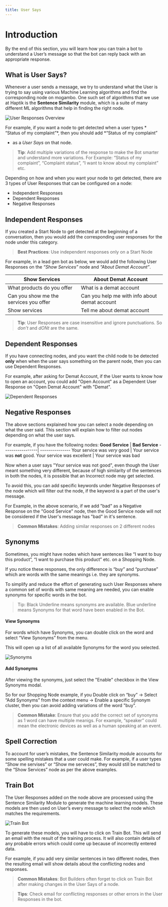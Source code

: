 ```yaml
---
title: User Says
---
```


# Introduction

By the end of this section, you will learn how you can train a bot to
understand a User’s message so that the bot can reply back with an
appropriate response.

## What is User Says?
Whenever a user sends a message, we try to understand what the User is
trying to say using various Machine Learning algorithms and find the
corresponding node on mogambo. One such set of algorithms that we use at
Haptik is the **Sentence Similarity** module, which is a suite of many
different ML algorithms that help in finding the right
node.

![User Responses Overview](assets/user-says/independent_responses.png)


For example, if you want a node to get detected when a user types *
“Status of my complaint”*, then you should add *“Status of my complaint”
* as a *User Says* on that node.

> **Tip**: Add multiple variations of the response to make the Bot
> smarter and understand more variations.
    For Example: “Status of my complaint”, “Complaint status”, “I want
    to know about my complaint” etc.

Depending on how and when you want your node to get detected, there are
3 types of User Responses that can be configured on a node:

- Independent Responses
- Dependent Responses
- Negative Responses

## Independent Responses
If you created a Start Node to get detected at the beginning of a
conversation, then you would add the corresponding user responses for
the node under this category.

> **Best Practices**: Use independent responses only on a Start Node

For example, in a lead gen bot as below, we would add the following User
Responses on the *“Show Services”* node and *“About Demat Account”*.

Show Services | About Demat Account
--------------| -------------------
What products do you offer | What is a demat account
Can you show me the services you offer | Can you help me with info about demat account
Show services | Tell me about demat account

> **Tip**: User Responses are case insensitive and ignore punctuations.
>  So *don’t* and *dONt* are the same.

## Dependent Responses
If you have connecting nodes, and you want the child node to be detected
**only** when when the user says something on the parent node, then you
can use Dependent Responses.

For example, after asking for Demat Account, if the User wants to know
how to open an account, you could add "Open Account" as a Dependent User
Response on "Open Demat Account" with "Demat".

![Dependent Responses](assets/user-says/dependent_responses.png)


## Negative Responses
The above sections explained how you can select a node depending on what
the user said. This section will explain how to filter out nodes
depending on what the user says.

For example, if you have the following nodes:
**Good Service** | **Bad Service**
-----------------| ---------------
Your service was *very* good | Your service was **not** good.
Your service was excellent | Your service was bad

Now when a user says "Your service was not good", even though the User meant
something very different, because of high similarity of the sentences in
both the nodes, it is possible that an Incorrect node may get selected.

To avoid this, you can add specific keywords under Negative Responses of
the node which will filter out the node, if the keyword is a part of the
user's message.

For Example, in the above scenario, if we add "bad" as a Negative
Response on the "Good Service" node, then the Good Service node will not
be considered if the User's message has "bad" in it's sentence.


> **Common Mistakes**: Adding similar responses on 2 different nodes


## Synonyms
Sometimes, you might have nodes which have sentences like “I want to buy
this product”, “I want to purchase this product” etc. on a Shopping Node.

If you notice these responses, the only difference is “buy” and
“purchase” which are words with the same meanings i.e. they are synonyms.

To simplify and reduce the effort of generating such User Responses
where a common set of words with same meaning are needed, you can enable
synonyms for specific words in the bot.

> Tip: Black Underline means synonyms are available. Blue underline
> means Synonyms for that word have been enabled in the Bot.

#### View Synonyms
For words which have Synonyms, you can double click on the word and
select “View Synonyms” from the menu.

This will open up a list of all available Synonyms for the word you
selected.

![Synonyms](assets/user-says/view_synonyms.gif)

#### Add Synonyms
After viewing the synonyms, just select the "Enable" checkbox in the
View Synonyms modal.

So for our Shopping Node example, if you Double click on “buy” -> Select
“Add Synonyms” from the context menu -> Enable a specific Synonym
cluster, then you can avoid adding variations of the word "buy".

> **Common Mistake**: Ensure that you add the correct set of synonyms as
> 1 word can have multiple meanigs. For example, “speaker” could mean
> the electronic devices as well as a human speaking at an event.

## Spell Correction
To account for user’s mistakes, the Sentence Similarity module accounts
for some spelling mistakes that a user could make.
For example, if a user types “Show me servises” or “Show me serveces”,
they would still be matched to the “Show Services” node as per the above
examples.

## Train Bot
The User Responses added on the node above are processed using the
Sentence Similarity Module to generate the machine learning models.
These models are then used on User’s every message to select the node
which matches the requirements.

![Train Bot](assets/user-says/train_bot_header.png)

To generate these models, you will have to click on Train Bot. This will
send an email with the result of the training process. It will also
contain details of any probable errors which could come up because of
incorrectly entered data.

For example, if you add very similar sentences in two different nodes,
then the resulting email will show details about the conflicting nodes
and responses.

> **Common Mistakes**: Bot Builders often forget to click on Train Bot
> after making changes in the User Says of a node.

> **Tips**: Check email for conflicting responses or other errors in the
> User Responses in the bot.
